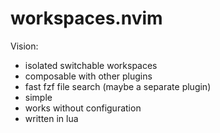 # workspaces.nvim

Vision:
- isolated switchable workspaces
- composable with other plugins
- fast fzf file search (maybe a separate plugin)
- simple
- works without configuration
- written in lua
